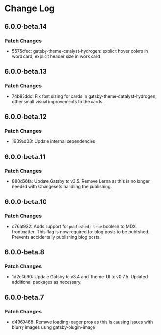 # Change Log

## 6.0.0-beta.14

### Patch Changes

- 5575cfec: gatsby-theme-catalyst-hydrogen: explicit hover colors in word card, explicit header size in work card

## 6.0.0-beta.13

### Patch Changes

- 74b85ddc: Fix font sizing for cards in gatsby-theme-catalyst-hydrogen, other small visual improvements to the cards

## 6.0.0-beta.12

### Patch Changes

- 1939ad03: Update internal dependencies

## 6.0.0-beta.11

### Patch Changes

- 880d66fa: Update Gatsby to v3.5. Remove Lerna as this is no longer needed with Changesets handling the publishing.

## 6.0.0-beta.10

### Patch Changes

- c76af932: Adds support for `published: true` boolean to MDX frontmatter. This flag is now required for blog posts to be published. Prevents accidentally publishing blog posts.

## 6.0.0-beta.8

### Patch Changes

- 1d2e3b90: Update Gatsby to v3.4 and Theme-UI to v0.7.5. Updated additional packages as necessary.

## 6.0.0-beta.7

### Patch Changes

- d4969468: Remove loading=eager prop as this is causing issues with blurry images using gatsby-plugin-image
